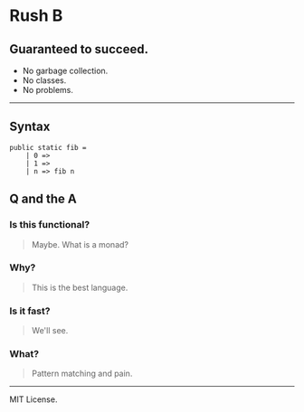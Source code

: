 # Rush B
## Guaranteed to succeed.

- No garbage collection.
- No classes.
- No problems.

---

## Syntax

```
public static fib =
    | 0 =>
    | 1 =>
    | n => fib n
```

## Q and the A

### Is this functional?

> Maybe. What is a monad?

### Why?

> This is the best language.

### Is it fast?

> We'll see.

### What?

> Pattern matching and pain.

---

MIT License.
